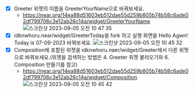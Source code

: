 - [X] Greeter 위젯의 이름을 GreeterYourName으로 바꿔보세요.
  - https://near.org/14ea88d51603eb512dae55d259b805b74b58c6ade02df799706c3e12ab26c14a/widget/GreeterYourName
  ![스크린샷 2023-09-05 오전 10 47 35](https://github.com/SeokJingu/collegium_BOS/assets/98717916/514ff391-dd41-488c-880a-bdece23c3c0a)
- [X] idknwhoru.near/widget/GreeterToday을 fork 하고 실행 화면을 Hello Agwn! Today is 07-09-2023 바꿔보세요.
  ![스크린샷 2023-09-05 오전 10 45 32](https://github.com/SeokJingu/collegium_BOS/assets/98717916/fa7c29c8-6617-4f22-9bd1-dc77279797cd)
- [X] Composition에 포함된 위젯을 idknwhoru.naer/widget/Greeter에서 다른 위젯으로 바꿔보세요.(위젯을 검색하는 방법은 4. Greeter 위젯 불러오기와 6. Composition 만들기를 참고)
  - https://near.org/14ea88d51603eb512dae55d259b805b74b58c6ade02df799706c3e12ab26c14a/widget/Composition
  ![스크린샷 2023-09-05 오전 10 45 42](https://github.com/SeokJingu/collegium_BOS/assets/98717916/024446c8-c750-42bf-aa84-b89f983d3d41)
